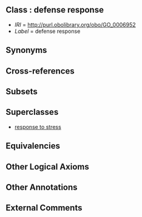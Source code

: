 
## Class : defense response

 * *IRI* = http://purl.obolibrary.org/obo/GO_0006952
 * *Label* = defense response

## Synonyms


## Cross-references


## Subsets


## Superclasses

 * [response to stress](../../GO/50/GO_0006950.md)

## Equivalencies


## Other Logical Axioms


## Other Annotations


## External Comments

